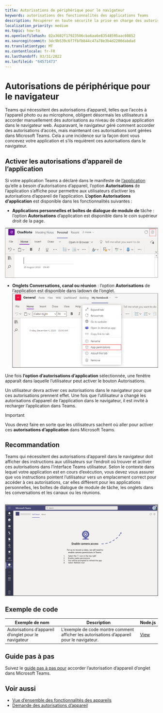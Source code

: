 ```yaml
---
title: Autorisations de périphérique pour le navigateur
keywords: autorisations des fonctionnalités des applications Teams
description: Récupérer en toute sécurité la prise en charge des autorisations d’appareil pour les applications dans notre client web
localization_priority: medium
ms.topic: how-to
ms.openlocfilehash: 02a3602f17923506cba6aa6e83548595aac60852
ms.sourcegitcommit: 3dc9b539c6f7fbfb844c47a78e3b4d2200dabdad
ms.translationtype: MT
ms.contentlocale: fr-FR
ms.lasthandoff: 03/31/2022
ms.locfileid: "64571473"
---
```

# <a name="device-permissions-for-the-browser"></a>Autorisations de périphérique pour le navigateur

Teams qui nécessitent des autorisations d’appareil, telles que l’accès à l’appareil photo ou au microphone, obligent désormais les utilisateurs à accorder manuellement des autorisations au niveau de chaque application dans le navigateur web. Auparavant, le navigateur  géré comment accorder des autorisations d’accès, mais maintenant ces autorisations sont gérées dans Microsoft Teams. Cela a une incidence sur la façon dont vous concevez votre application et s’ils requièrent ces autorisations dans le navigateur.

## <a name="enable-apps-device-permissions"></a>Activer les autorisations d’appareil de l’application

Si votre application Teams a déclaré dans le manifeste de [l’application](native-device-permissions.md#specify-permissions) qu’elle a besoin d’autorisations d’appareil, l’option **Autorisations** de l’application s’affiche pour permettre aux utilisateurs d’activer les autorisations d’appareil de l’application. **L’option Autorisations d’application** est disponible dans les fonctionnalités suivantes :

* **Applications personnelles et boîtes de dialogue de module de** tâche : l’option **Autorisations** d’application est disponible dans le coin supérieur droit de la page.
<img src="../../assets/images/tabs/apppermissions.png" alt="App permissions button" width="800"/>

* **Onglets Conversations, canal ou réunion** : l’option **Autorisations** de l’application est disponible dans ladown de l’onglet. ![ Drop-down Des autorisations d’application](../../assets/images/tabs/drop-downapppermissions.png)

Une fois **l’option d’autorisations d’application** sélectionnée, une fenêtre apparaît dans laquelle l’utilisateur peut activer le bouton Autorisations.

Un utilisateur devra activer ces autorisations dans le navigateur pour que ces autorisations prennent effet. Une fois que l’utilisateur a changé les autorisations d’appareil de l’application dans le navigateur, il est invité à recharger l’application dans Teams.

> [!IMPORTANT]
> Vous devez faire en sorte que les utilisateurs sachent où aller pour activer ces **autorisations d’application** dans Microsoft Teams.

## <a name="recommendation"></a>Recommandation

Teams qui nécessitent des autorisations d’appareil dans le navigateur doit afficher des instructions aux utilisateurs sur l’endroit où trouver et activer ces autorisations dans l’interface Teams utilisateur. Selon le contexte dans lequel votre application est en cours d’exécution, vous devez vous assurer que vos instructions pointent l’utilisateur vers un emplacement correct pour accéder à ces autorisations, car elles diffèrent pour les applications personnelles, les boîtes de dialogue de module de tâche, les onglets dans les conversations et les canaux ou les réunions.

</br>
<img src="../../assets/images/tabs/enable-access.png" alt="Enable camera access" width="800"/>

## <a name="code-sample"></a>Exemple de code

|Exemple de nom | Description | Node.js |
|----------------|-----------------|--------------|
| Autorisations d’appareil d’onglet pour le navigateur | L’exemple de code montre comment afficher les autorisations d’appareil pour le navigateur. | [View](https://github.com/OfficeDev/Microsoft-Teams-Samples/tree/main/samples/tab-device-permissions/nodejs) |

## <a name="step-by-step-guide"></a>Guide pas à pas

Suivez le [guide pas à pas pour](../../sbs-tab-device-permissions.yml) accorder l’autorisation d’appareil d’onglet dans Microsoft Teams.

## <a name="see-also"></a>Voir aussi

* [Vue d’ensemble des fonctionnalités des appareils](device-capabilities-overview.md)
* [Demande des autorisations d’appareil](native-device-permissions.md)
